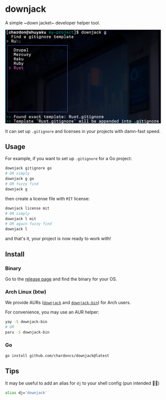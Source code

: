 # downjack

A simple ~down jacket~ developer helper tool.

![Demo screenshot](./docs/demo.png)

It can set up `.gitignore` and licenses in your projects with damn-fast speed.

## Usage

For example, if you want to set up `.gitignore` for a Go project:

```bash
downjack gitignore go
# OR simply
downjack g go
# OR fuzzy find
downjack g
```

then create a license file with `MIT` license:

```bash
downjack license mit
# OR simply
downjack l mit
# OR again fuzzy find
downjack l
```

and that's it, your project is now ready to work with!

## Install 

### Binary

Go to the [release page](https://github.com/chardoncs/downjack/releases) and find the binary for your OS.

### Arch Linux (btw)

We provide AURs
([`downjack`](https://aur.archlinux.org/packages/downjack)
and
[`downjack-bin`](https://aur.archlinux.org/packages/downjack-bin))
for Arch users.

For convenience, you may use an AUR helper:

```bash
yay -S downjack-bin
# OR
paru -S downjack-bin
```

### Go

```bash
go install github.com/chardoncs/downjack@latest
```

## Tips

It may be useful to add an alias for `dj` to your shell config (pun intended 📀🤘)

```bash
alias dj='downjack'
```
